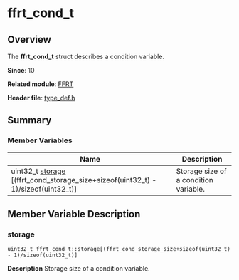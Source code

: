 # ffrt_cond_t


## Overview

The **ffrt_cond_t** struct describes a condition variable.

**Since**: 10

**Related module**: [FFRT](_f_f_r_t.md)

**Header file**: [type_def.h](type__def_8h.md)

## Summary


### Member Variables

| Name| Description| 
| -------- | -------- |
| uint32_t [storage](#storage) [(ffrt_cond_storage_size+sizeof(uint32_t) - 1)/sizeof(uint32_t)] | Storage size of a condition variable. | 


## Member Variable Description


### storage

```
uint32_t ffrt_cond_t::storage[(ffrt_cond_storage_size+sizeof(uint32_t) - 1)/sizeof(uint32_t)]
```
**Description**
Storage size of a condition variable.
